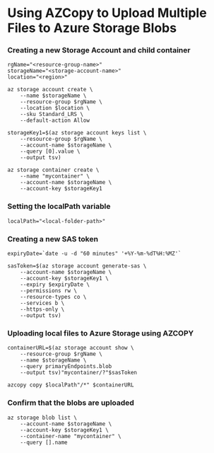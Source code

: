 # Using AZCopy to Upload Multiple Files to Azure Storage Blobs


### Creating a new Storage Account and child container
```
rgName="<resource-group-name>"
storageName="<storage-account-name>"
location="<region>"

az storage account create \
    --name $storageName \
    --resource-group $rgName \
    --location $location \
    --sku Standard_LRS \
    --default-action Allow

storageKey1=$(az storage account keys list \
    --resource-group $rgName \
    --account-name $storageName \
    --query [0].value \
    --output tsv)

az storage container create \
    --name "mycontainer" \
    --account-name $storageName \
    --account-key $storageKey1
```

### Setting the localPath variable
```
localPath="<local-folder-path>"
```

### Creating a new SAS token
```
expiryDate=`date -u -d "60 minutes" '+%Y-%m-%dT%H:%MZ'`

sasToken=$(az storage account generate-sas \
    --account-name $storageName \
    --account-key $storageKey1 \
    --expiry $expiryDate \
    --permissions rw \
    --resource-types co \
    --services b \
    --https-only \
    --output tsv)
```

### Uploading local files to Azure Storage using AZCOPY
```
containerURL=$(az storage account show \
    --resource-group $rgName \
    --name $storageName \
    --query primaryEndpoints.blob 
    --output tsv)"mycontainer/?"$sasToken

azcopy copy $localPath"/*" $containerURL
```

### Confirm that the blobs are uploaded
```
az storage blob list \
    --account-name $storageName \
    --account-key $storageKey1 \
    --container-name "mycontainer" \
    --query [].name
```